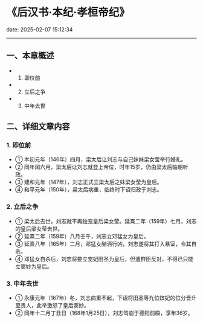 # 《后汉书·本纪·孝桓帝纪》
date: 2025-02-07 15:12:34

---

## 一、本章概述

- 1. 即位前
- 2. 立后之争
- 3. 中年去世

## 二、详细文章内容

### 1. 即位前
- ① 本初元年（146年）四月，梁太后让刘志与自己妹妹梁女莹举行婚礼。
- ② 同年闰六月，梁太后让刘志就登上帝位，时年15岁，仍由梁太后临朝听政。
- ③ 建和元年（147年），刘志正式立梁太后之妹梁女莹为皇后。
- ④ 和平元年（150年），梁太后病重，临终时下诏归政于刘志。

### 2. 立后之争
- ① 梁太后去世，刘志就不再独宠皇后梁女莹。延熹二年（159年）七月，刘志的皇后梁女莹去世。
- ② 延熹二年（159年）八月壬午，刘志立邓猛女为皇后。
- ③ 延熹八年（165年）二月，邓猛女酗酒行凶，刘志遂将其打入暴室，令其自杀。
- ④ 邓猛女自杀后，刘志将要立宠妃田圣为皇后，但遭群臣反对，不得已只能立窦妙为皇后。

### 3. 中年去世
- ① 永康元年（167年）冬，刘志病重不起，下诏将田圣等九位嫔妃的位分晋升至贵人，此举激怒了皇后窦妙。 
- ② 同年十二月丁丑日（168年1月25日），刘志驾崩于德阳前殿，享年36岁。